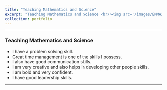 ```yaml
---
title: "Teaching Mathematics and Science"
excerpt: "Teaching Mathematics and Science <br/><img src='/images/EMMA2.jpg' width='500'>"
collection: portfolio
---
```


---
### Teaching Mathematics and Science

* I have a problem solving skill.
* Great time management is one of the skills I possess.
* I also have good communication skills.
* I am very creative and also helps in developing other people skills.
* I am bold and very confident.
* I have good leadership skills.
---
